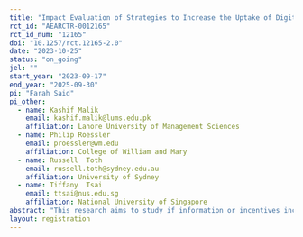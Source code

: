 ```yaml
---
title: "Impact Evaluation of Strategies to Increase the Uptake of Digital Payments by Micro and Small Merchants in Pakistan"
rct_id: "AEARCTR-0012165"
rct_id_num: "12165"
doi: "10.1257/rct.12165-2.0"
date: "2023-10-25"
status: "on_going"
jel: ""
start_year: "2023-09-17"
end_year: "2025-09-30"
pi: "Farah Said"
pi_other:
  - name: Kashif Malik
    email: kashif.malik@lums.edu.pk
    affiliation: Lahore University of Management Sciences
  - name: Philip Roessler
    email: proessler@wm.edu
    affiliation: College of William and Mary
  - name: Russell  Toth
    email: russell.toth@sydney.edu.au
    affiliation: University of Sydney
  - name: Tiffany  Tsai
    email: ttsai@nus.edu.sg
    affiliation: National University of Singapore
abstract: "This research aims to study if information or incentives increase adoption and use of QR-enabled digital payments among a sample of new and existing merchants. The study involves a randomized controlled trial to test if information and financial incentives can increase the uptake of QR codes for person-to-merchant (P2M) transactions. "
layout: registration
---
```


